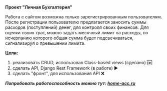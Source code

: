 **Проект "Личная Бухгалтерия"** 

Работа с сайтом возможна только зарегистрированным пользователям. После регистрации пользователю предлагается заносить суммы расходов (поступлений) денег, для контроля своих финансов.
Для оценки своих трат, можно задать месячный лимит на расходы, по исчерпанию которого общая сумма будет подсвечиваться, сигнализируя о превышении лимита.

__Цели:__
 1. реализовать CRUD, использовав Class-based views (сделано) :ok:
 2. сделать API, Django Rest Framework (в работе) :arrow_forward:
 3. сделать "фронт", для использования API :x:

***Попробовать работоспособность можно тут: [home-acc.ru](https://home-acc.ru)***
